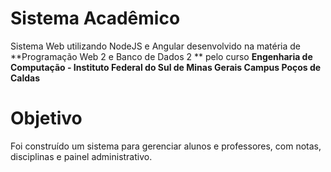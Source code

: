# Sistema Acadêmico

Sistema Web utilizando NodeJS e Angular desenvolvido na matéria de **Programação Web 2 e Banco de Dados 2 ** pelo curso **Engenharia de Computação - Instituto Federal do Sul de Minas Gerais Campus Poços de Caldas**

# Objetivo

Foi construído um sistema para gerenciar alunos e professores, com notas, disciplinas e painel administrativo.
